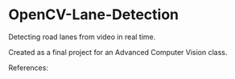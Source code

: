 # OpenCV-Lane-Detection
Detecting road lanes from video in real time.

Created as a final project for an Advanced Computer Vision class.

References:

